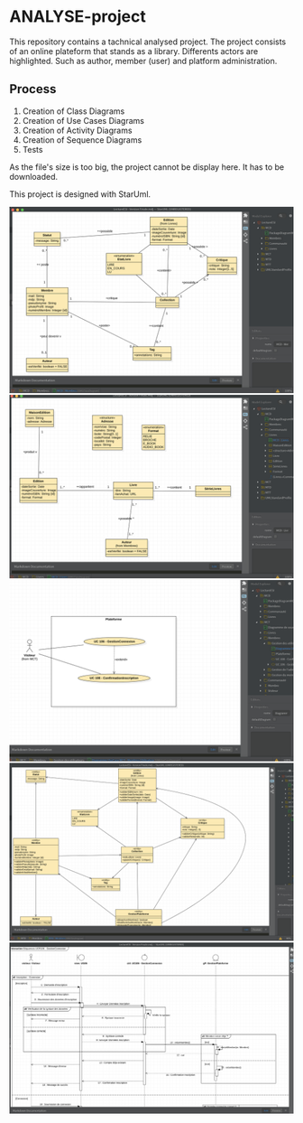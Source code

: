 # ANALYSE-project

This repository contains a tachnical analysed project. The project consists of an online plateform that stands as a library. 
Differents actors are highlighted. Such as author, member (user) and platform administration.

## Process

1. Creation of Class Diagrams
2. Creation of Use Cases Diagrams
3. Creation of Activity Diagrams
4. Creation of Sequence Diagrams
5. Tests

As the file's size is too big, the project cannot be display here. It has to be downloaded.

This project is designed with StarUml.

![cover](images/cap1.png)
![](images/cap2.png)
![](images/cap3.png)
![](images/cap4.png)
![](images/cap5.png)
